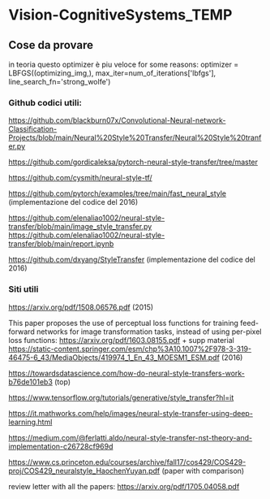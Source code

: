 # Vision-CognitiveSystems_TEMP

## Cose da provare
in teoria questo optimizer è piu veloce for some reasons:  optimizer = LBFGS((optimizing_img,), max_iter=num_of_iterations['lbfgs'], line_search_fn='strong_wolfe')

### Github codici utili:
https://github.com/blackburn07x/Convolutional-Neural-network-Classification-Projects/blob/main/Neural%20Style%20Transfer/Neural%20Style%20tranfer.py

https://github.com/gordicaleksa/pytorch-neural-style-transfer/tree/master

https://github.com/cysmith/neural-style-tf/

https://github.com/pytorch/examples/tree/main/fast_neural_style (implementazione del codice del 2016)



https://github.com/elenaliao1002/neural-style-transfer/blob/main/image_style_transfer.py
https://github.com/elenaliao1002/neural-style-transfer/blob/main/report.ipynb

https://github.com/dxyang/StyleTransfer  (implementazione del codice del 2016)

### Siti utili 
https://arxiv.org/pdf/1508.06576.pdf (2015)

This paper proposes the use of perceptual loss functions for training feed-forward networks for image transformation tasks, instead of using per-pixel loss functions:
https://arxiv.org/pdf/1603.08155.pdf   + supp material https://static-content.springer.com/esm/chp%3A10.1007%2F978-3-319-46475-6_43/MediaObjects/419974_1_En_43_MOESM1_ESM.pdf (2016)


https://towardsdatascience.com/how-do-neural-style-transfers-work-b76de101eb3 (top)

https://www.tensorflow.org/tutorials/generative/style_transfer?hl=it

https://it.mathworks.com/help/images/neural-style-transfer-using-deep-learning.html


https://medium.com/@ferlatti.aldo/neural-style-transfer-nst-theory-and-implementation-c26728cf969d

https://www.cs.princeton.edu/courses/archive/fall17/cos429/COS429-proj/COS429_neuralstyle_HaochenYuyan.pdf (paper with comparison)

review letter with all the papers: https://arxiv.org/pdf/1705.04058.pdf
